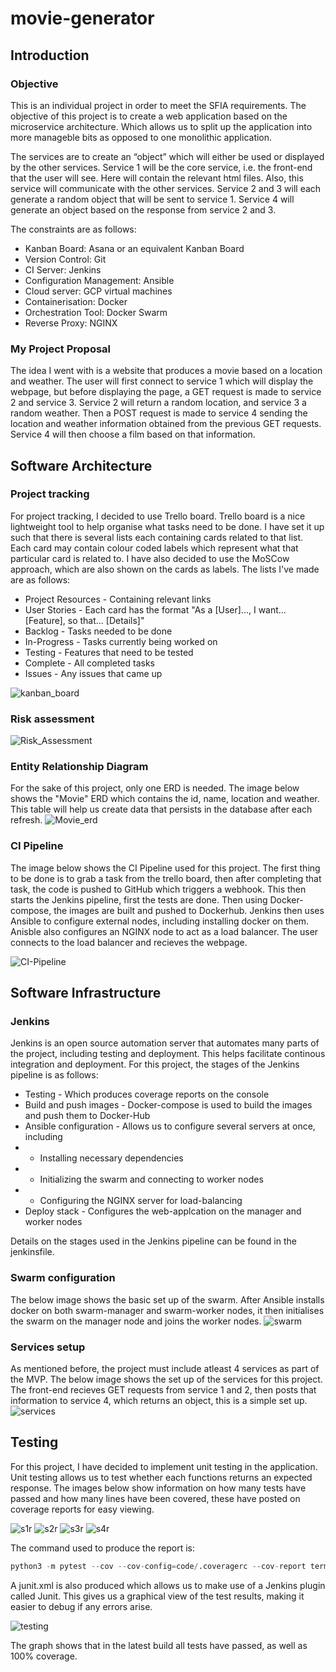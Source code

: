 # movie-generator
## Introduction 
### Objective
This is an individual project in order to meet the SFIA requirements. The objective of this project is to create a web application based on the microservice architecture. Which allows us to split up the application into more manageble bits as opposed to one monolithic application.

The services are to create an “object” which will either be used or displayed by the other services. Service 1 will be the core service, i.e. the front-end that the user will see. Here will contain the relevant html files. Also, this service will communicate with the other services. Service 2 and 3 will each generate a random object that will be sent to service 1. Service 4 will generate an object based on the response from service 2 and 3. 

The constraints are as follows: 
* Kanban Board: Asana or an equivalent Kanban Board
* Version Control: Git
* CI Server: Jenkins
* Configuration Management: Ansible
* Cloud server: GCP virtual machines
* Containerisation: Docker
* Orchestration Tool: Docker Swarm
* Reverse Proxy: NGINX

### My Project Proposal 
The idea I went with is a website that produces a movie based on a location and weather. The user will first connect to service 1 which will display the webpage, but before displaying the page, a GET request is made to service 2 and service 3. Service 2 will return a random location, and service 3 a random weather. Then a POST request is made to service 4 sending the location and weather information obtained from the previous GET requests. Service 4 will then choose a film based on that information.

## Software Architecture 
### Project tracking
For project tracking, I decided to use Trello board. Trello board is a nice lightweight tool to help organise what tasks need to be done. I have set it up such that there is several lists each containing cards related to that list. Each card may contain colour coded labels which represent what that particular card is related to. I have also decided to use the MoSCow approach, which are also shown on the cards as labels. The lists I've made are as follows:
* Project Resources - Containing relevant links
* User Stories - Each card has the format "As a [User]..., I want... [Feature], so that... [Details]"
* Backlog - Tasks needed to be done
* In-Progress - Tasks currently being worked on
* Testing - Features that need to be tested
* Complete - All completed tasks
* Issues - Any issues that came up

![kanban_board](https://user-images.githubusercontent.com/73299366/105685604-2a4f4e80-5eee-11eb-9f0c-4cb49d51dca2.JPG)


### Risk assessment
![Risk_Assessment](https://user-images.githubusercontent.com/73299366/105685674-3cc98800-5eee-11eb-8c96-ab46ec2cd399.JPG)


### Entity Relationship Diagram
For the sake of this project, only one ERD is needed. The image below shows the "Movie" ERD which contains the id, name, location and weather. This table will help us create data that persists in the database after each refresh.
![Movie_erd](https://user-images.githubusercontent.com/73299366/105685717-49e67700-5eee-11eb-8624-e74e3eb2d3b7.JPG)

### CI Pipeline
The image below shows the CI Pipeline used for this project. The first thing to be done is to grab a task from the trello board, then after completing that task, the code is pushed to GitHub which triggers a webhook. This then starts the Jenkins pipeline, first the tests are done. Then using Docker-compose, the images are built and pushed to Dockerhub. Jenkins then uses Ansible to configure external nodes, including installing docker on them. Anisble also configures an NGINX node to act as a load balancer. The user connects to the load balancer and recieves the webpage. 

![CI-Pipeline](https://user-images.githubusercontent.com/73299366/105685792-61bdfb00-5eee-11eb-8b8d-63db57953ad7.JPG)


## Software Infrastructure
### Jenkins 
Jenkins is an open source automation server that automates many parts of the project, including testing and deployment. This helps facilitate continous integration and deployment. For this project, the stages of the Jenkins pipeline is as follows: 
* Testing - Which produces coverage reports on the console
* Build and push images - Docker-compose is used to build the images and push them to Docker-Hub
* Ansible configuration - Allows us to configure several servers at once, including
* * Installing necessary dependencies
* * Initializing the swarm and connecting to worker nodes
* * Configuring the NGINX server for load-balancing
* Deploy stack - Configures the web-applcation on the manager and worker nodes

Details on the stages used in the Jenkins pipeline can be found in the jenkinsfile. 

### Swarm configuration
The below image shows the basic set up of the swarm. After Ansible installs docker on both swarm-manager and swarm-worker nodes, it then initialises the swarm on the manager node and joins the worker nodes. 
![swarm](https://user-images.githubusercontent.com/73299366/105685854-79957f00-5eee-11eb-85bd-6ae8db0616f8.JPG)

### Services setup
As mentioned before, the project must include atleast 4 services as part of the MVP. The below image shows the set up of the services for this project.  The front-end recieves GET requests from service 1 and 2, then posts that information to service 4, which returns an object, this is a simple set up. 
![services](https://user-images.githubusercontent.com/73299366/105685888-84501400-5eee-11eb-8d29-8e4ea46acba3.JPG)

## Testing
For this project, I have decided to implement unit testing in the application. Unit testing allows us to test whether each functions returns an expected response. The images below show information on how many tests have passed and how many lines have been covered, these have posted on coverage reports for easy viewing.

![s1r](https://user-images.githubusercontent.com/73299366/105688687-cd559780-5ef1-11eb-87e4-df9a457ced6d.JPG)
![s2r](https://user-images.githubusercontent.com/73299366/105688705-d0e91e80-5ef1-11eb-93c1-d04adf6281a5.JPG)
![s3r](https://user-images.githubusercontent.com/73299366/105688708-d34b7880-5ef1-11eb-8394-0ebcb2c3e0c0.JPG)
![s4r](https://user-images.githubusercontent.com/73299366/105688712-d47ca580-5ef1-11eb-963e-261c485018d1.JPG)


The command used to produce the report is:
```py
python3 -m pytest --cov --cov-config=code/.coveragerc --cov-report term-missing --cov-report xml --junitxml junit.xml
 ```
A junit.xml is also produced which allows us to make use of a Jenkins plugin called Junit. This gives us a graphical view of the test results, making it easier to debug if any errors arise. 

![testing](https://user-images.githubusercontent.com/73299366/105688476-8d8eb000-5ef1-11eb-9570-01248b05ad21.JPG)

The graph shows that in the latest build all tests have passed, as well as 100% coverage. 